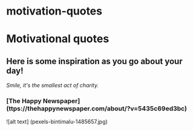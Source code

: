 # motivation-quotes
# **Motivational quotes**
## Here is some inspiration as you go about your day!
*Smile, it's the smallest act of charity.*
### [The Happy Newspaper] (ttps://thehappynewspaper.com/about/?v=5435c69ed3bc)
![alt text] (pexels-bintimalu-1485657.jpg)
